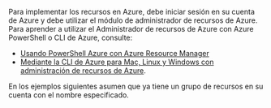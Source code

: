 
Para implementar los recursos en Azure, debe iniciar sesión en su cuenta de Azure y debe utilizar el módulo de administrador de recursos de Azure. Para aprender a utilizar el Administrador de recursos de Azure con Azure PowerShell o CLI de Azure, consulte:

- [Usando PowerShell Azure con Azure Resource Manager](../articles/powershell-azure-resource-manager.md)
- [Mediante la CLI de Azure para Mac, Linux y Windows con administración de recursos de Azure](../articles/xplat-cli-azure-resource-manager.md).

En los ejemplos siguientes asumen que ya tiene un grupo de recursos en su cuenta con el nombre especificado. 
